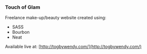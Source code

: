 ### Touch of Glam

Freelance make-up/beauty website created using:

*   SASS
*   Bourbon
*   Neat

Available live at: [http://togbywendy.com/](http://togbywendy.com/)